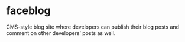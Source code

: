 # faceblog
 CMS-style blog site where developers can publish their blog posts and comment on other developers’ posts as well.
